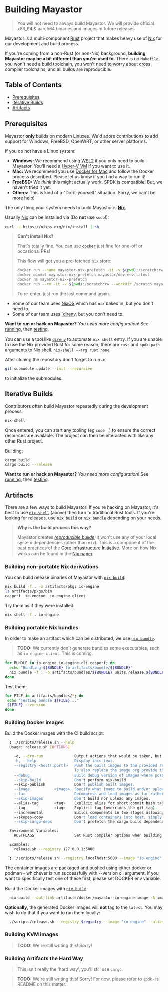 # Building Mayastor

> You will not need to always build Mayastor. We will provide official x86_64
> & aarch64 binaries and images in future releases.

Mayastor is a multi-component [Rust][rust-lang] project that makes heavy use of
[Nix][nix-explore] for our development and build process.

If you're coming from a non-Rust (or non-Nix) background, **building Mayastor may be a bit
different than you're used to.** There is no `Makefile`, you won't need a build toolchain,
you won't need to worry about cross compiler toolchains, and all builds are reproducible.

## Table of Contents

- [Prerequisites](#Prerequisites)
- [Iterative Builds](#Iterative-Builds)
- [Artifacts](#Artifacts)

## Prerequisites

Mayastor **only** builds on modern Linuxes. We'd adore contributions to add support for
Windows, FreeBSD, OpenWRT, or other server platforms.

If you do not have a Linux system:

- **Windows:** We recommend using [WSL2][windows-wsl2] if you only need to
  build Mayastor. You'll need a [Hyper-V VM][windows-hyperv] if you want to use it.
- **Mac:** We recommend you use [Docker for Mac][docker-install]
  and follow the Docker process described. Please let us know if you find a way to
  run it!
- **FreeBSD:** We _think_ this might actually work, SPDK is compatible! But, we haven't
  tried it yet.
- **Others:** This is kind of a "Do-it-yourself" situation. Sorry, we can't be more help!

The only thing your system needs to build Mayastor is [**Nix**][nix-install].

Usually [Nix][nix-install] can be installed via (Do **not** use `sudo`!):

```bash
curl -L https://nixos.org/nix/install | sh
```

> **Can't install Nix?**
>
> That's totally fine. You can use [`docker`][docker-install] just fine for one-off or occasional PRs!
>
> This flow will get you a pre-fetched `nix` store:
>
> ```bash
> docker run --name mayastor-nix-prefetch -it -v $(pwd):/scratch:rw --privileged --workdir /scratch nixos/nix nix-shell --run "exit 0"
> docker commit mayastor-nix-prefetch mayastor/dev-env:latest
> docker rm mayastor-nix-prefetch
> docker run --rm -it -v $(pwd):/scratch:rw --workdir /scratch mayastor/dev-env:latest nix-shell
> ```
>
> To re-enter, just run the last command again.

- Some of our team uses [NixOS][nixos] which has `nix` baked in, but you don't need to.
- Some of our team uses [`direnv][direnv], but you don't need to.

**Want to run or hack on Mayastor?** _You need more configuration!_ See
[running][doc-run], then [testing][doc-test].

You can use a tool like [`direnv`][direnv] to automate `nix shell` entry.
If you are unable to use the Nix provided Rust for some reason, there are `rust` and
`spdk-path` arguments to Nix shell. `nix-shell --arg rust none`

After cloning the repository don't forget to run a:

```bash
git submodule update --init --recursive
```

to initialize the submodules.

## Iterative Builds

Contributors often build Mayastor repeatedly during the development process.

```bash
nix-shell
```

Once entered, you can start any tooling (eg `code .`) to ensure the correct resources are available.
The project can then be interacted with like any other Rust project.

Building:

```bash
cargo build
cargo build --release
```

**Want to run or hack on Mayastor?** _You need more configuration!_ See
[running][doc-run], then [testing][doc-test].

## Artifacts

There are a few ways to build Mayastor! If you're hacking on Mayastor, it's best to use
[`nix-shell`][nix-shell] (above) then turn to traditional Rust tools. If you're looking for releases,
use [`nix build`][nix-build] or [`nix bundle`][nix-bundle] depending on your needs.

> **Why is the build process this way?**
>
> Mayastor creates [_reproducible builds_][reproducible-builds], it won't use any of your
> local system dependencies (other than `nix`). This is a component of the best practices of the
> [Core Infrastructure Initiative][cii-best-practices]. More on how Nix works can be found in the
> [Nix paper][nix-paper].

### Building non-portable Nix derivations

You can build release binaries of Mayastor with [`nix build`][nix-build]:

```bash
nix build -f . -o artifacts/pkgs io-engine
ls artifacts/pkgs/bin
casperf  io-engine  io-engine-client
```

Try them as if they were installed:

```bash
nix shell -f . io-engine
```

### Building portable Nix bundles

In order to make an artifact which can be distributed, we use [`nix bundle`][nix-bundle].

> **TODO:** We currently don't generate bundles some executables, such as
> `io-engine-client`. This is coming.

```bash
for BUNDLE in io-engine io-engine-cli casperf; do
  echo "Bundling ${BUNDLE} to artifacts/bundle/${BUNDLE}"
  nix bundle -f . -o artifacts/bundles/${BUNDLE} units.release.${BUNDLE} --extra-experimental-features flakes
done
```

Test them:

```bash
for FILE in artifacts/bundles/*; do
 echo "Testing bundle ${FILE}..."
 ${FILE} --version
done
```

### Building Docker images

Build the Docker images with the CI build script:

```bash
  ❯ ./scripts/release.sh --help
  Usage: release.sh [OPTIONS]

    -d, --dry-run              Output actions that would be taken, but don't run them.
    -h, --help                 Display this text.
    --registry <host[:port]>   Push the built images to the provided registry.
                               To also replace the image org provide the full repository path, example: docker.io/org
    --debug                    Build debug version of images where possible.
    --skip-build               Don't perform nix-build.
    --skip-publish             Don't publish built images.
    --image           <image>  Specify what image to build and/or upload.
    --tar                      Decompress and load images as tar rather than tar.gz.
    --skip-images              Don't build nor upload any images.
    --alias-tag       <tag>    Explicit alias for short commit hash tag.
    --tag             <tag>    Explicit tag (overrides the git tag).
    --incremental              Builds components in two stages allowing for faster rebuilds during development.
    --skopeo-copy              Don't load containers into host, simply copy them to registry with skopeo.
    --skip-cargo-deps          Don't prefetch the cargo build dependencies.

  Environment Variables:
    RUSTFLAGS                  Set Rust compiler options when building binaries.

  Examples:
    release.sh --registry 127.0.0.1:5000

  ❯ ./scripts/release.sh --registry localhost:5000 --image "io-engine"
```

The container images are packaged and pushed using either docker or podman - whichever is run successfully with
--version cli argument.
If you want to specifically test one of these first, please set DOCKER env variable.

Build the Docker images with [`nix build`][nix-build]:

```bash
  nix-build --out-link artifacts/docker/mayastor-io-engine-image -A images.io-engine
```

**Optionally,** the generated Docker images will **not** tag to the `latest`. You may wish to do that if
you want to run them locally:

```bash
  ./scripts/release.sh --registry $registry --image "io-engine" --alias-tag latest
```

### Building KVM images

> **TODO:** We're still writing this! Sorry!

### Building Artifacts the Hard Way

> This isn't really the 'hard way', you'll still use `cargo`.

> **TODO:** We're still writing this! Sorry! For now, please refer to
> `spdk-rs` README on this matter.

[doc-run]: ./run.md

[doc-test]: ./test.md

[direnv]: https://direnv.net/

[nix-explore]: https://nixos.org/explore.html

[nix-install]: https://nixos.org/download.html

[nix-develop]: https://nixos.org/manual/nix/unstable/command-ref/new-cli/nix3-develop.html

[nix-paper]: https://edolstra.github.io/pubs/nixos-jfp-final.pdf

[nix-build]: https://nixos.org/manual/nix/unstable/command-ref/new-cli/nix3-build.html

[nix-bundle]: https://nixos.org/manual/nix/unstable/command-ref/new-cli/nix3-bundle.html

[nix-shell]: https://nixos.org/manual/nix/unstable/command-ref/new-cli/nix3-shell.html

[nix-channel]: https://nixos.wiki/wiki/Nix_channels

[nixos]: https://nixos.org/

[rust-lang]: https://www.rust-lang.org/

[windows-wsl2]: https://wiki.ubuntu.com/WSL#Ubuntu_on_WSL

[windows-hyperv]: https://wiki.ubuntu.com/Hyper-V

[docker-install]: https://docs.docker.com/get-docker/

[reproducible-builds]: https://reproducible-builds.org/

[cii-best-practices]: https://www.coreinfrastructure.org/programs/best-practices-program/

[direnv]: https://direnv.net/
